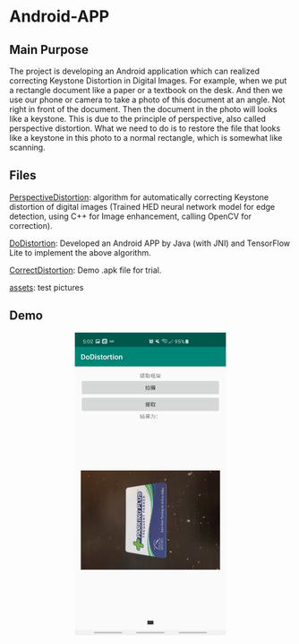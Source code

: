 # Android-APP

## Main Purpose
The project is developing an Android application which can realized correcting Keystone Distortion in Digital Images. For example, when we put a rectangle document like a paper or a textbook on the desk. And then we use our phone or camera to take a photo of this document at an angle. Not right in front of the document. Then the document in the photo will looks like a keystone. This is due to the principle of perspective, also called perspective distortion. What we need to do is to restore the file that looks like a keystone in this photo to a normal rectangle, which is somewhat like scanning. 

## Files
[PerspectiveDistortion](./PerspectiveDistortion): algorithm for automatically correcting Keystone distortion of digital images (Trained HED neural network model for edge detection, using C++ for Image enhancement, calling OpenCV for correction).<br>

[DoDistortion](./DoDistortion): Developed an Android APP by Java (with JNI) and TensorFlow Lite to implement the above algorithm.

[CorrectDistortion](./CorrectDistortion.apk): Demo .apk file for trial.

[assets](./assets): test pictures

## Demo
<div align=center><img width="270" height="540" src="https://github.com/jasonfangjian/Android-APP/blob/master/assets/test1.jpg"/></div>
